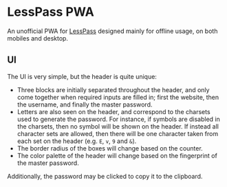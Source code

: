 # LessPass PWA

An unofficial PWA for [LessPass](http://lesspass.com) designed mainly
for offline usage, on both mobiles and desktop.

## UI

The UI is very simple, but the header is quite unique:
- Three blocks are initially separated throughout the header,
  and only come together when required inputs are filled in;
  first the website, then the username, and finally the
  master password.
- Letters are also seen on the header, and correspond to the
  charsets used to generate the password. For instance, if
  symbols are disabled in the charsets, then no symbol will
  be shown on the header. If instead all character sets are
  allowed, then there will be one character taken from each set
  on the header (e.g. `E`, `v`, `9` and `&`).
- The border radius of the boxes will change based on the
  counter.
- The color palette of the header will change based on the
  fingerprint of the master password.

Additionally, the password may be clicked to copy it to
the clipboard.
